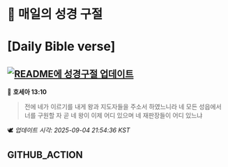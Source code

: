 # 🙏 매일의 성경 구절
# [Daily Bible verse]
## [![README에 성경구절 업데이트](https://github.com/DONGSUKA/first_test/actions/workflows/update-readme-bible.yml/badge.svg)](https://github.com/DONGSUKA/first_test/actions/workflows/update-readme-bible.yml)
<!-- START_BIBLE_VERSE -->
📖 **호세아 13:10**
> 전에 네가 이르기를 내게 왕과 지도자들을 주소서 하였느니라 네 모든 성읍에서 너를 구원할 자 곧 네 왕이 이제 어디 있으며 네 재판장들이 어디 있느냐

🕊️ _업데이트 시각: 2025-09-04 21:54:36 KST_
  <!-- END_BIBLE_VERSE -->
## GITHUB_ACTION
